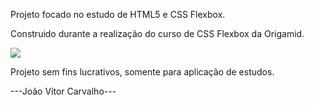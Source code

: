 Projeto focado no estudo de  HTML5 e CSS Flexbox. 


Construido durante a realização do curso de CSS Flexbox da Origamid.

<img src="../img/flexblog.jpg"></img>

Projeto sem fins lucrativos, somente para aplicação de estudos.

---João Vítor Carvalho---
